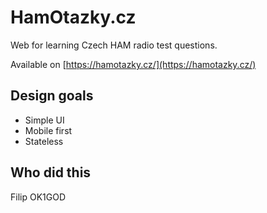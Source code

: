 # HamOtazky.cz

Web for learning Czech HAM radio test questions. 

Available on [https://hamotazky.cz/](https://hamotazky.cz/)

## Design goals
- Simple UI
- Mobile first
- Stateless

## Who did this
Filip OK1GOD